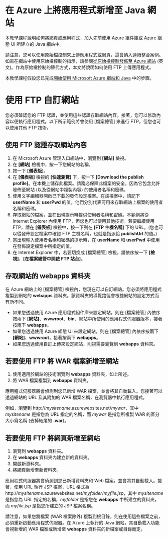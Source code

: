 <properties linkid="develop-java-tutorials-web-site-add-app" urlDisplayName="Add an application to your Java web site" pageTitle="Add an application to your Java web site" metaKeywords="" description="This tutorial shows you how to add a page or application to your Java web site on Microsoft Azure." metaCanonical="" services="web-sites" documentationCenter="Java" title="Add an application to your Java web site" videoId="" scriptId="" authors="waltpo" solutions="" manager="keboyd" editor="mollybos" />

在 Azure 上將應用程式新增至 Java 網站
=====================================

本教學課程說明如何將網頁或應用程式，加入先前使用 Azure 組件庫或 Azure 組態 UI 所建立的 Java 網站中。

請注意，您可以使用原始檔控制來上傳應用程式或網頁，這會納入連續整合案例。如需在網站中使用原始檔控制的指示，請參閱[從原始檔控制發佈至 Azure 網站](../web-sites-publish-source-control) (英文)。作為原始檔控制的替代方式，本文將說明如何使用 FTP 上傳應用程式。

本教學課程假設您已完成[開始使用 Microsoft Azure 網站和 Java](../web-sites-java-get-started) 中的步驟。

使用 FTP 自訂網站
=================

您必須確認您的 FTP 認證，並使用這些認證存取網站內容。接著，您可以修改內容以便執行應用程式。以下所示範例將會使用 [檔案總管] 來進行 FTP，但您也可以使用其他 FTP 技術。

使用 FTP 認證存取網站內容
-------------------------

1.  在 Microsoft Azure 管理入口網站中，瀏覽到 **[網站]** 檢視。
2.  在 **[網站]** 檢視中，按一下您網站的名稱。
3.  按一下 **[儀表板]**。
4.  在 **[儀表板]** 檢視的 **[快速瀏覽]** 下，按一下 **[Download the publish profile]**。在本機上儲存此檔案。請務必保障此檔案的安全，因為它包含允許發佈至網站 (以及從網站中複製內容) 的使用者名稱和密碼。
5.  使用文字編輯器開啟已下載的發佈設定檔案。在該檔案中，請記下 **userName** 和 **userPwd** 的值。他們分別代表可用來存取網站上檔案的使用者名稱和密碼。
6.  存取網站的檔案，並在出現提示時提供使用者名稱和密碼。本範例將從 Internet Explorer 內使用 FTP，但您也可以使用其他技術。若要繼續使用 FTP，請在 **[儀表板]** 檢視中，按一下列在 **[FTP 主機名稱]** 下的 URL。(您也可以從發佈設定檔案中確認 FTP 主機名稱，也就是指派給 **publishUrl** 的值。)
7.  當出現輸入使用者名稱和密碼的提示時，在 **userName** 和 **userPwd** 中使用在發佈設定檔案中所指定的值。
8.  在 Internet Explorer 中，若要切換成 [檔案總管] 檢視，請依序按一下 **[檢視]**、**[在檔案總管中開啟 FTP 站台]**。

存取網站的 webapps 資料夾
-------------------------

在 Azure 網站上的 [檔案總管] 檢視內，您現在可以自訂網站。您必須將應用程式複製到網站的 **webapps** 資料夾。該資料夾的導覽路徑會根據網站的設定方式而有所不同。

-   如果您透過使用 Azure 應用程式組件庫來設定網站，則在 [檔案總管] 內依序按兩下 **[網站]**、**wwwroot**、**bin**、網站中所使用的應用程式伺服器版本，接著按兩下 **webapps**。
-   如果您透過使用 Azure 組態 UI 來設定網站，則在 [檔案總管] 內依序按兩下 **[網站]**、**wwwroot**，接著按兩下 **webapps**。
-   如果您透過使用自訂上傳來設定網站，則視需要瀏覽到 **webapps** 資料夾。

若要使用 FTP 將 WAR 檔案新增至網站
----------------------------------

1.  使用適用於網站的技術瀏覽到 **webapps** 資料夾，如上所述。
2.  將 WAR 檔案複製到 **webapps** 資料夾。

應用程式伺服器將會偵測到您已新增 WAR 檔案，並會將其自動載入。您接著可以透過網站的 URL 及其附加的 WAR 檔案名稱，在瀏覽器中執行應用程式。

例如，瀏覽到 http://*mysitename*.azurewebsites.net/*mywar*，其中 *mysitename* 是指您為 URL 指定的名稱，而 *mywar* 是指您所複製 WAR 的區分大小寫名稱 (去掉結尾的 **.war**)。

若要使用 FTP 將網頁新增至網站
-----------------------------

1.  瀏覽到 **webapps** 資料夾。
2.  在 **webapps** 資料夾內建立新的資料夾。
3.  開啟新資料夾。
4.  將網頁新增至新資料夾。

應用程式伺服器將會偵測到您已新增資料夾和 Web 檔案，並會將其自動載入。接著，使用 URL 執行 JSP 檔案，URL 格式為 http://*mysitename*.azurewebsites.net/*myfolder*/*myfile.jsp*，其中 *mysitename* 是指您為 URL 指定的名稱，*myfolder* 是指您在 **webapps** 中所建立的資料夾，而 *myfile.jsp* 是指您所建立的 JSP 檔案名稱。

請注意，如果您將檔案 (WAR 檔案除外) 複製到根目錄，則在使用這些檔案之前，必須重新啟動應用程式伺服器。在 Azure 上執行的 Java 網站，其自動載入功能會視新增的 WAR 檔案或新增至 **webapps** 資料夾的新檔案或目錄而定。

